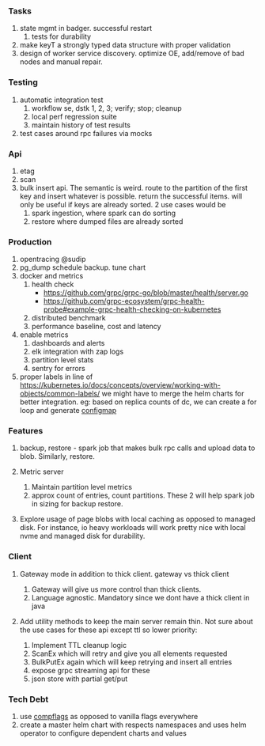 ### Tasks
1. state mgmt in badger. successful restart
    1. tests for durability
1. make keyT a strongly typed data structure with proper validation
1. design of worker service discovery. optimize OE, add/remove of bad nodes
and manual repair.

### Testing
1. automatic integration test
    1. workflow se, dstk 1, 2, 3; verify; stop; cleanup
    1. local perf regression suite
    1. maintain history of test results
1. test cases around rpc failures via mocks

        
### Api
1. etag
1. scan
1. bulk insert api. The semantic is weird. route to the
partition of the first key and insert whatever is possible. 
return the successful items. will only be useful if keys 
are already sorted. 2 use cases would be
    1. spark ingestion, where spark can do sorting
    2. restore where dumped files are already sorted

### Production
1. opentracing @sudip
1. pg_dump schedule backup. tune chart
1. docker and metrics
    1. health check
        - https://github.com/grpc/grpc-go/blob/master/health/server.go
        - https://github.com/grpc-ecosystem/grpc-health-probe#example-grpc-health-checking-on-kubernetes
    1. distributed benchmark
    1. performance baseline, cost and latency
1. enable metrics
    1. dashboards and alerts
    1. elk integration with zap logs
    1. partition level stats
    1. sentry for errors
1. proper labels in line of https://kubernetes.io/docs/concepts/overview/working-with-objects/common-labels/
we might have to merge the helm charts for better integration. eg: based on
 replica counts of dc, we can create a for loop and generate 
 [configmap](../deploy/se/templates/configmap.yaml#18)

### Features
1. backup, restore - spark job that makes bulk rpc calls
and upload data to blob. Similarly, restore.

1. Metric server
    1. Maintain partition level metrics
    1. approx count of entries, count partitions. These 2 will help spark job
    in sizing for backup restore.
    
1. Explore usage of page blobs with local caching as opposed to managed disk.
For instance, io heavy workloads will work pretty nice with local nvme and
managed disk for durability.

### Client
1. Gateway mode in addition to thick client. gateway vs thick client
    1. Gateway will give us more control than thick clients.
    1. Language agnostic. Mandatory since we dont have a thick client 
    in java

1. Add utility methods to keep the main server remain thin. Not sure about
the use cases for these api except ttl so lower priority:
    1. Implement TTL cleanup logic
    1. ScanEx which will retry and give you all elements requested
    1. BulkPutEx again which will keep retrying and insert all entries
    1. expose grpc streaming api for these
    1. json store with partial get/put

### Tech Debt
1. use [compflags](https://github.com/posener/complete/tree/master)
as opposed to vanilla flags everywhere
1. create a master helm chart with respects namespaces and uses helm operator
 to configure dependent charts and values 
 